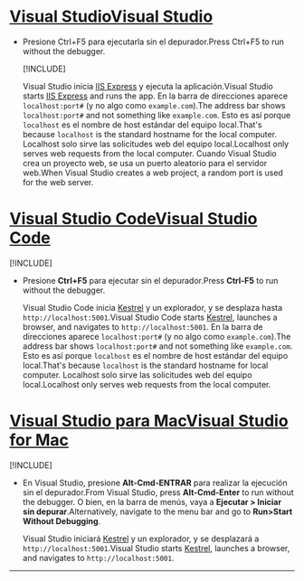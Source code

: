 # <a name="visual-studiotabvisual-studio"></a>[<span data-ttu-id="34a22-101">Visual Studio</span><span class="sxs-lookup"><span data-stu-id="34a22-101">Visual Studio</span></span>](#tab/visual-studio)

* <span data-ttu-id="34a22-102">Presione Ctrl+F5 para ejecutarla sin el depurador.</span><span class="sxs-lookup"><span data-stu-id="34a22-102">Press Ctrl+F5 to run without the debugger.</span></span>

  [!INCLUDE[](~/includes/trustCertVS.md)]

  <span data-ttu-id="34a22-103">Visual Studio inicia [IIS Express](/iis/extensions/introduction-to-iis-express/iis-express-overview) y ejecuta la aplicación.</span><span class="sxs-lookup"><span data-stu-id="34a22-103">Visual Studio starts [IIS Express](/iis/extensions/introduction-to-iis-express/iis-express-overview) and runs the app.</span></span> <span data-ttu-id="34a22-104">En la barra de direcciones aparece `localhost:port#` (y no algo como `example.com`).</span><span class="sxs-lookup"><span data-stu-id="34a22-104">The address bar shows `localhost:port#` and not something like `example.com`.</span></span> <span data-ttu-id="34a22-105">Esto es así porque `localhost` es el nombre de host estándar del equipo local.</span><span class="sxs-lookup"><span data-stu-id="34a22-105">That's because `localhost` is the standard hostname for the local computer.</span></span> <span data-ttu-id="34a22-106">Localhost solo sirve las solicitudes web del equipo local.</span><span class="sxs-lookup"><span data-stu-id="34a22-106">Localhost only serves web requests from the local computer.</span></span> <span data-ttu-id="34a22-107">Cuando Visual Studio crea un proyecto web, se usa un puerto aleatorio para el servidor web.</span><span class="sxs-lookup"><span data-stu-id="34a22-107">When Visual Studio creates a web project, a random port is used for the web server.</span></span>
 
# <a name="visual-studio-codetabvisual-studio-code"></a>[<span data-ttu-id="34a22-108">Visual Studio Code</span><span class="sxs-lookup"><span data-stu-id="34a22-108">Visual Studio Code</span></span>](#tab/visual-studio-code)

  [!INCLUDE[](~/includes/trustCertVSC.md)]

* <span data-ttu-id="34a22-109">Presione **Ctrl+F5** para ejecutar sin el depurador.</span><span class="sxs-lookup"><span data-stu-id="34a22-109">Press **Ctrl-F5** to run without the debugger.</span></span>

  <span data-ttu-id="34a22-110">Visual Studio Code inicia [Kestrel](xref:fundamentals/servers/kestrel) y un explorador, y se desplaza hasta `http://localhost:5001`.</span><span class="sxs-lookup"><span data-stu-id="34a22-110">Visual Studio Code starts [Kestrel](xref:fundamentals/servers/kestrel), launches a browser, and navigates to `http://localhost:5001`.</span></span> <span data-ttu-id="34a22-111">En la barra de direcciones aparece `localhost:port#` (y no algo como `example.com`).</span><span class="sxs-lookup"><span data-stu-id="34a22-111">The address bar shows `localhost:port#` and not something like `example.com`.</span></span> <span data-ttu-id="34a22-112">Esto es así porque `localhost` es el nombre de host estándar del equipo local.</span><span class="sxs-lookup"><span data-stu-id="34a22-112">That's because `localhost` is the standard hostname for  local computer.</span></span> <span data-ttu-id="34a22-113">Localhost solo sirve las solicitudes web del equipo local.</span><span class="sxs-lookup"><span data-stu-id="34a22-113">Localhost only serves web requests from the local computer.</span></span>

  
# <a name="visual-studio-for-mactabvisual-studio-mac"></a>[<span data-ttu-id="34a22-114">Visual Studio para Mac</span><span class="sxs-lookup"><span data-stu-id="34a22-114">Visual Studio for Mac</span></span>](#tab/visual-studio-mac)

  [!INCLUDE[](~/includes/trustCertMac.md)]

* <span data-ttu-id="34a22-115">En Visual Studio, presione **Alt-Cmd-ENTRAR** para realizar la ejecución sin el depurador.</span><span class="sxs-lookup"><span data-stu-id="34a22-115">From Visual Studio, press **Alt-Cmd-Enter** to run without the debugger.</span></span> <span data-ttu-id="34a22-116">O bien, en la barra de menús, vaya a **Ejecutar > Iniciar sin depurar**.</span><span class="sxs-lookup"><span data-stu-id="34a22-116">Alternatively, navigate to the menu bar and go to **Run>Start Without Debugging**.</span></span>

  <span data-ttu-id="34a22-117">Visual Studio iniciará [Kestrel](xref:fundamentals/servers/kestrel) y un explorador, y se desplazará a `http://localhost:5001`.</span><span class="sxs-lookup"><span data-stu-id="34a22-117">Visual Studio starts [Kestrel](xref:fundamentals/servers/kestrel), launches a browser, and navigates to `http://localhost:5001`.</span></span>

<!-- End of VS tabs -->

---